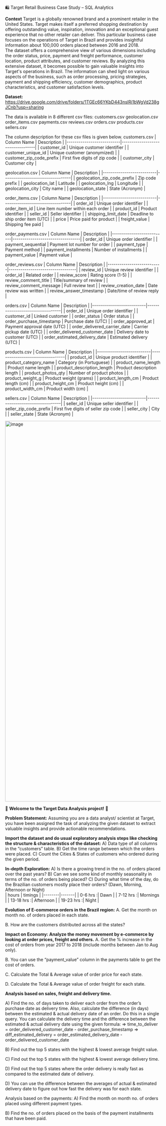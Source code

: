 🛍️ Target Retail Business Case Study – SQL Analytics

**Context**
Target is a globally renowned brand and a prominent retailer in the United States. 
Target makes itself a preferred shopping destination by offering outstanding value, inspiration, innovation and an exceptional guest experience that no other retailer can deliver. 
This particular business case focuses on the operations of Target in Brazil and provides insightful information about 100,000 orders placed between 2016 and 2018.  
The dataset offers a comprehensive view of various dimensions including the order status, price, payment and freight performance, customer location, product attributes, and customer reviews.
By analyzing this extensive dataset, it becomes possible to gain valuable insights into Target's operations in Brazil. 
The information can shed light on various aspects of the business, such as order processing, pricing strategies, payment and shipping efficiency, customer demographics, product characteristics, and customer satisfaction levels.

**Dataset:** https://drive.google.com/drive/folders/1TGEc66YKbD443nslRi1bWgVd238gJCnb?usp=sharing

The data is available in 8 different csv files:
customers.csv
geolocation.csv
order_items.csv
payments.csv
reviews.csv
orders.csv
products.csv
sellers.csv

The column description for these csv files is given below.
customers.csv
| Column Name               | Description                      |
|---------------------------|----------------------------------|
| customer_id               | Unique customer identifier       |
| customer_unique_id        | Unique customer (anonymized)     |
| customer_zip_code_prefix  | First five digits of zip code    |
| customer_city             | Customer city                    |

geolocation.csv
| Column Name               | Description                      |
|---------------------------|----------------------------------|
| geolocation_zip_code_prefix | Zip code prefix |
| geolocation_lat | Latitude |
| geolocation_lng | Longitude |
| geolocation_city | City name |
| geolocation_state | State (Acronym) |

order_items.csv
| Column Name               | Description                      |
|---------------------------|----------------------------------|
| order_id | Unique order identifier |
| order_item_id | Line item number within each order |
| product_id | Product identifier |
| seller_id | Seller identifier |
| shipping_limit_date | Deadline to ship order item (UTC) |
| price | Price paid for product |
| freight_value | Shipping fee paid |

order_payments.csv
| Column Name               | Description                      |
|---------------------------|----------------------------------|
| order_id | Unique order identifier |
| payment_sequential | Payment lot number for order |
| payment_type | Payment method |
| payment_installments | Number of installments |
| payment_value | Payment value |

order_reviews.csv
| Column Name               | Description                      |
|---------------------------|----------------------------------|
| review_id | Unique review identifier |
| order_id | Related order |
| review_score | Rating score (1-5) |
| review_comment_title | Title/summary of review |
| review_comment_message | Full review text |
| review_creation_date | Date review was written |
| review_answer_timestamp | Date/time of review reply |

orders.csv
| Column Name               | Description                      |
|---------------------------|----------------------------------|
| order_id | Unique order identifier |
| customer_id | Linked customer |
| order_status | Order status |
| order_purchase_timestamp | Purchase date (UTC) |
| order_approved_at | Payment approval date (UTC) |
| order_delivered_carrier_date | Carrier pickup date (UTC) |
| order_delivered_customer_date | Delivery date to customer (UTC) |
| order_estimated_delivery_date | Estimated delivery (UTC) |

products.csv
| Column Name               | Description                      |
|---------------------------|----------------------------------|
| product_id | Unique product identifier |
| product_category_name | Category (in Portuguese) |
| product_name_length | Product name length |
| product_description_length | Product description length |
| product_photos_qty | Number of product photos |
| product_weight_g | Product weight (grams) |
| product_length_cm | Product length (cm) |
| product_height_cm | Product height (cm) |
| product_width_cm | Product width (cm) |

sellers.csv
| Column Name               | Description                      |
|---------------------------|----------------------------------|
| seller_id | Unique seller identifier |
| seller_zip_code_prefix | First five digits of seller zip code |
| seller_city | City |
| seller_state | State (Acronym) |

<img width="2045" height="1232" alt="image" src="https://github.com/user-attachments/assets/b2ee8610-f6fb-440d-9fa3-19a5ee128455" />

🚀 **Welcome to the Target Data Analysis project!** 🎉

**Problem Statement:**
Assuming you are a data analyst/ scientist at Target, you have been assigned the task of analyzing the given dataset to extract valuable insights and provide actionable recommendations. 

**Import the dataset and do usual exploratory analysis steps like checking the structure & characteristics of the dataset:**
A) Data type of all columns in the “customers” table.
B) Get the time range between which the orders were placed.
C) Count the Cities & States of customers who ordered during the given period.

**In-depth Exploration:**
A) Is there a growing trend in the no. of orders placed over the past years? 
B) Can we see some kind of monthly seasonality in terms of the no. of orders being placed?
C) During what time of the day, do the Brazilian customers mostly place their orders? (Dawn, Morning, Afternoon or Night)  
| hours | timings |
|--------|-------|
| 0-6 hrs :| Dawn |
| 7-12 hrs :| Mornings |
| 13-18 hrs :| Afternoon |
| 19-23 hrs :| Night |

**Evolution of E-commerce orders in the Brazil region:**
A. Get the month on month no. of orders placed in each state.  

B. How are the customers distributed across all the states?  

**Impact on Economy: Analyze the money movement by e-commerce by looking at order prices, freight and others.**
A. Get the % increase in the cost of orders from year 2017 to 2018 (include months between Jan to Aug only).  

B. You can use the “payment_value” column in the payments table to get the cost of orders.  

C. Calculate the Total & Average value of order price for each state.  

D. Calculate the Total & Average value of order freight for each state.  

**Analysis based on sales, freight and delivery time.**  

A) Find the no. of days taken to deliver each order from the order’s purchase date as delivery time.
Also, calculate the difference (in days) between the estimated & actual delivery date of an order.
Do this in a single query.
You can calculate the delivery time and the difference between the estimated & actual delivery date using the given formula:
=> time_to_deliver = order_delivered_customer_date - order_purchase_timestamp
=> diff_estimated_delivery = order_estimated_delivery_date - order_delivered_customer_date  

B) Find out the top 5 states with the highest & lowest average freight value.  

C) Find out the top 5 states with the highest & lowest average delivery time.  

D) Find out the top 5 states where the order delivery is really fast as compared to the estimated date of delivery.  

D) You can use the difference between the averages of actual & estimated delivery date to figure out how fast the delivery was for each state.  

Analysis based on the payments:
A) Find the month on month no. of orders placed using different payment types.  

B) Find the no. of orders placed on the basis of the payment installments that have been paid.  


